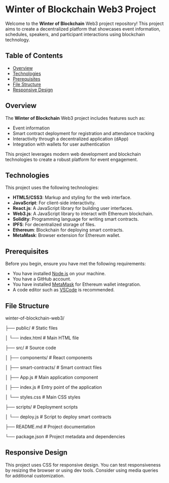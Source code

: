 # Winter of Blockchain Web3 Project

Welcome to the **Winter of Blockchain** Web3 project repository! This project aims to create a decentralized platform that showcases event information, schedules, speakers, and participant interactions using blockchain technology.

## Table of Contents
- [Overview](#overview)
- [Technologies](#technologies)
- [Prerequisites](#prerequisites)
- [File Structure](#file-structure)
- [Responsive Design](#responsive-design)

## Overview
The **Winter of Blockchain** Web3 project includes features such as:
- Event information
- Smart contract deployment for registration and attendance tracking
- Interactivity through a decentralized application (dApp)
- Integration with wallets for user authentication

This project leverages modern web development and blockchain technologies to create a robust platform for event engagement.

## Technologies
This project uses the following technologies:
- **HTML5/CSS3**: Markup and styling for the web interface.
- **JavaScript**: For client-side interactivity.
- **React.js**: A JavaScript library for building user interfaces.
- **Web3.js**: A JavaScript library to interact with Ethereum blockchain.
- **Solidity**: Programming language for writing smart contracts.
- **IPFS**: For decentralized storage of files.
- **Ethereum**: Blockchain for deploying smart contracts.
- **MetaMask**: Browser extension for Ethereum wallet.

## Prerequisites
Before you begin, ensure you have met the following requirements:
- You have installed [Node.js](https://nodejs.org/) on your machine.
- You have a GitHub account.
- You have installed [MetaMask](https://metamask.io/) for Ethereum wallet integration.
- A code editor such as [VSCode](https://code.visualstudio.com/) is recommended.

## File Structure

winter-of-blockchain-web3/

├── public/                 # Static files

│   └── index.html          # Main HTML file

├── src/                    # Source code

│   ├── components/         # React components

│   ├── smart-contracts/    # Smart contract files

│   ├── App.js              # Main application component

│   ├── index.js            # Entry point of the application

│   └── styles.css          # Main CSS styles

├── scripts/                # Deployment scripts

│   └── deploy.js           # Script to deploy smart contracts

├── README.md               # Project documentation

└── package.json            # Project metadata and dependencies

## Responsive Design
This project uses CSS for responsive design. You can test responsiveness by resizing the browser or using dev tools. Consider using media queries for additional customization.
